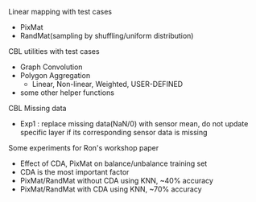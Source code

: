 Linear mapping with test cases
- PixMat
- RandMat(sampling by shuffling/uniform distribution)

CBL utilities with test cases
- Graph Convolution
- Polygon Aggregation
	- Linear, Non-linear, Weighted, USER-DEFINED
- some other helper functions

CBL Missing data
- Exp1 : replace missing data(NaN/0) with sensor mean, do not update specific layer if its corresponding sensor data is missing

Some experiments for Ron's workshop paper
- Effect of CDA, PixMat on balance/unbalance training set
- CDA is the most important factor
- PixMat/RandMat without CDA using KNN, ~40% accuracy
- PixMat/RandMat with CDA using KNN, ~70% accuracy
